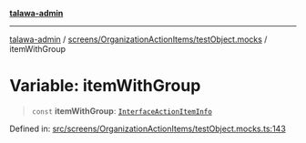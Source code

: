 [**talawa-admin**](../../../../README.md)

***

[talawa-admin](../../../../README.md) / [screens/OrganizationActionItems/testObject.mocks](../README.md) / itemWithGroup

# Variable: itemWithGroup

> `const` **itemWithGroup**: [`InterfaceActionItemInfo`](../../../../utils/interfaces/interfaces/InterfaceActionItemInfo.md)

Defined in: [src/screens/OrganizationActionItems/testObject.mocks.ts:143](https://github.com/gautam-divyanshu/talawa-admin/blob/334f0f7773e45df65600a1da08d00c41806347e4/src/screens/OrganizationActionItems/testObject.mocks.ts#L143)
